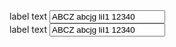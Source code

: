 <div class="au-body example-form-item">
  <label for="text-input">label text</label>
  <input class="au-text-input au-text-input--block au-text-input--valid" name="text-input" id="text-input" type="text" value="ABCZ abcjg liI1 12340">
</div>
<div class="au-body example-form-item">
  <label for="text-input">label text</label>
  <input class="au-text-input au-text-input--block au-text-input--invalid" name="text-input" id="text-input" type="text" aria-invalid="true" value="ABCZ abcjg liI1 12340">
</div>
